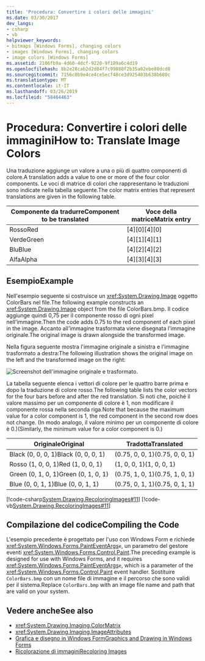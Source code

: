 ```yaml
---
title: 'Procedura: Convertire i colori delle immagini'
ms.date: 03/30/2017
dev_langs:
- csharp
- vb
helpviewer_keywords:
- bitmaps [Windows Forms], changing colors
- images [Windows Forms], changing colors
- image colors [Windows Forms]
ms.assetid: 2106fb9a-4d60-4dcf-9220-9f189a6c4d19
ms.openlocfilehash: 8b2e28cab2d2d04f7c99880f2b35a02ebe80dcd8
ms.sourcegitcommit: 7156c0b9e4ce4ce5ecf48ce3d925403b638b680c
ms.translationtype: MT
ms.contentlocale: it-IT
ms.lasthandoff: 03/26/2019
ms.locfileid: "58464463"
---
```

# <a name="how-to-translate-image-colors"></a><span data-ttu-id="25ea6-102">Procedura: Convertire i colori delle immagini</span><span class="sxs-lookup"><span data-stu-id="25ea6-102">How to: Translate Image Colors</span></span>
<span data-ttu-id="25ea6-103">Una traduzione aggiunge un valore a una o più di quattro componenti di colore.</span><span class="sxs-lookup"><span data-stu-id="25ea6-103">A translation adds a value to one or more of the four color components.</span></span> <span data-ttu-id="25ea6-104">Le voci di matrice di colori che rappresentano le traduzioni sono indicate nella tabella seguente.</span><span class="sxs-lookup"><span data-stu-id="25ea6-104">The color matrix entries that represent translations are given in the following table.</span></span>  
  
|<span data-ttu-id="25ea6-105">Componente da tradurre</span><span class="sxs-lookup"><span data-stu-id="25ea6-105">Component to be translated</span></span>|<span data-ttu-id="25ea6-106">Voce della matrice</span><span class="sxs-lookup"><span data-stu-id="25ea6-106">Matrix entry</span></span>|  
|--------------------------------|------------------|  
|<span data-ttu-id="25ea6-107">Rosso</span><span class="sxs-lookup"><span data-stu-id="25ea6-107">Red</span></span>|<span data-ttu-id="25ea6-108">[4][0]</span><span class="sxs-lookup"><span data-stu-id="25ea6-108">[4][0]</span></span>|  
|<span data-ttu-id="25ea6-109">Verde</span><span class="sxs-lookup"><span data-stu-id="25ea6-109">Green</span></span>|<span data-ttu-id="25ea6-110">[4][1]</span><span class="sxs-lookup"><span data-stu-id="25ea6-110">[4][1]</span></span>|  
|<span data-ttu-id="25ea6-111">Blu</span><span class="sxs-lookup"><span data-stu-id="25ea6-111">Blue</span></span>|<span data-ttu-id="25ea6-112">[4][2]</span><span class="sxs-lookup"><span data-stu-id="25ea6-112">[4][2]</span></span>|  
|<span data-ttu-id="25ea6-113">Alfa</span><span class="sxs-lookup"><span data-stu-id="25ea6-113">Alpha</span></span>|<span data-ttu-id="25ea6-114">[4][3]</span><span class="sxs-lookup"><span data-stu-id="25ea6-114">[4][3]</span></span>|  
  
## <a name="example"></a><span data-ttu-id="25ea6-115">Esempio</span><span class="sxs-lookup"><span data-stu-id="25ea6-115">Example</span></span>  
 <span data-ttu-id="25ea6-116">Nell'esempio seguente si costruisce un <xref:System.Drawing.Image> oggetto ColorBars nel file.</span><span class="sxs-lookup"><span data-stu-id="25ea6-116">The following example constructs an <xref:System.Drawing.Image> object from the file ColorBars.bmp.</span></span> <span data-ttu-id="25ea6-117">Il codice aggiunge quindi 0,75 per il componente rosso di ogni pixel nell'immagine.</span><span class="sxs-lookup"><span data-stu-id="25ea6-117">Then the code adds 0.75 to the red component of each pixel in the image.</span></span> <span data-ttu-id="25ea6-118">Accanto all'immagine trasformata viene disegnata l'immagine originale.</span><span class="sxs-lookup"><span data-stu-id="25ea6-118">The original image is drawn alongside the transformed image.</span></span>  
  
 <span data-ttu-id="25ea6-119">Nella figura seguente mostra l'immagine originale a sinistra e l'immagine trasformato a destra:</span><span class="sxs-lookup"><span data-stu-id="25ea6-119">The following illustration shows the original image on the left and the transformed image on the right:</span></span>  
  
 ![Screenshot dell'immagine originale e trasformato.](./media/how-to-translate-image-colors/original-image-translate-colors.png)  
  
 <span data-ttu-id="25ea6-121">La tabella seguente elenca i vettori di colore per le quattro barre prima e dopo la traduzione di colore rosso.</span><span class="sxs-lookup"><span data-stu-id="25ea6-121">The following table lists the color vectors for the four bars before and after the red translation.</span></span> <span data-ttu-id="25ea6-122">Si noti che, poiché il valore massimo per un componente di colore è 1, non modificare il componente rossa nella seconda riga.</span><span class="sxs-lookup"><span data-stu-id="25ea6-122">Note that because the maximum value for a color component is 1, the red component in the second row does not change.</span></span> <span data-ttu-id="25ea6-123">(In modo analogo, il valore minimo per un componente di colore è 0.)</span><span class="sxs-lookup"><span data-stu-id="25ea6-123">(Similarly, the minimum value for a color component is 0.)</span></span>  
  
|<span data-ttu-id="25ea6-124">Originale</span><span class="sxs-lookup"><span data-stu-id="25ea6-124">Original</span></span>|<span data-ttu-id="25ea6-125">Tradotta</span><span class="sxs-lookup"><span data-stu-id="25ea6-125">Translated</span></span>|  
|--------------|----------------|  
|<span data-ttu-id="25ea6-126">Black (0, 0, 0, 1)</span><span class="sxs-lookup"><span data-stu-id="25ea6-126">Black (0, 0, 0, 1)</span></span>|<span data-ttu-id="25ea6-127">(0.75, 0, 0, 1)</span><span class="sxs-lookup"><span data-stu-id="25ea6-127">(0.75, 0, 0, 1)</span></span>|  
|<span data-ttu-id="25ea6-128">Rosso (1, 0, 0, 1)</span><span class="sxs-lookup"><span data-stu-id="25ea6-128">Red (1, 0, 0, 1)</span></span>|<span data-ttu-id="25ea6-129">(1, 0, 0, 1)</span><span class="sxs-lookup"><span data-stu-id="25ea6-129">(1, 0, 0, 1)</span></span>|  
|<span data-ttu-id="25ea6-130">Green (0, 1, 0, 1)</span><span class="sxs-lookup"><span data-stu-id="25ea6-130">Green (0, 1, 0, 1)</span></span>|<span data-ttu-id="25ea6-131">(0.75, 1, 0, 1)</span><span class="sxs-lookup"><span data-stu-id="25ea6-131">(0.75, 1, 0, 1)</span></span>|  
|<span data-ttu-id="25ea6-132">Blue (0, 0, 1, 1)</span><span class="sxs-lookup"><span data-stu-id="25ea6-132">Blue (0, 0, 1, 1)</span></span>|<span data-ttu-id="25ea6-133">(0.75, 0, 1, 1)</span><span class="sxs-lookup"><span data-stu-id="25ea6-133">(0.75, 0, 1, 1)</span></span>|  
  
 [!code-csharp[System.Drawing.RecoloringImages#11](~/samples/snippets/csharp/VS_Snippets_Winforms/System.Drawing.RecoloringImages/CS/Class1.cs#11)]
 [!code-vb[System.Drawing.RecoloringImages#11](~/samples/snippets/visualbasic/VS_Snippets_Winforms/System.Drawing.RecoloringImages/VB/Class1.vb#11)]  
  
## <a name="compiling-the-code"></a><span data-ttu-id="25ea6-134">Compilazione del codice</span><span class="sxs-lookup"><span data-stu-id="25ea6-134">Compiling the Code</span></span>  
 <span data-ttu-id="25ea6-135">L'esempio precedente è progettato per l'uso con Windows Form e richiede <xref:System.Windows.Forms.PaintEventArgs>`e`, un parametro del gestore eventi <xref:System.Windows.Forms.Control.Paint>.</span><span class="sxs-lookup"><span data-stu-id="25ea6-135">The preceding example is designed for use with Windows Forms, and it requires <xref:System.Windows.Forms.PaintEventArgs>`e`, which is a parameter of the <xref:System.Windows.Forms.Control.Paint> event handler.</span></span> <span data-ttu-id="25ea6-136">Sostituire `ColorBars.bmp` con un nome file di immagine e il percorso che sono validi per il sistema.</span><span class="sxs-lookup"><span data-stu-id="25ea6-136">Replace `ColorBars.bmp` with an image file name and path that are valid on your system.</span></span>  
  
## <a name="see-also"></a><span data-ttu-id="25ea6-137">Vedere anche</span><span class="sxs-lookup"><span data-stu-id="25ea6-137">See also</span></span>
- <xref:System.Drawing.Imaging.ColorMatrix>
- <xref:System.Drawing.Imaging.ImageAttributes>
- [<span data-ttu-id="25ea6-138">Grafica e disegno in Windows Form</span><span class="sxs-lookup"><span data-stu-id="25ea6-138">Graphics and Drawing in Windows Forms</span></span>](graphics-and-drawing-in-windows-forms.md)
- [<span data-ttu-id="25ea6-139">Ricolorazione di immagini</span><span class="sxs-lookup"><span data-stu-id="25ea6-139">Recoloring Images</span></span>](recoloring-images.md)
